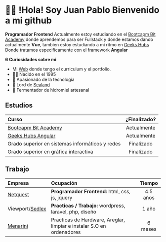 # 👋🏻 !Hola! Soy Juan Pablo Bienvenido a mi github
**Programador Frontend**
Actualmente estoy estudiando en el [Bootcapm Bit Academy](https://www.bit.es/full-stack/) donde aprendemos para ser Fullstack y donde estamos dando actualmente **Vue**, tambien estoy estudiando a mi ritmo en [Geeks Hubs](https://geekshubsacademy.com/producto/frontend-angular/) Donde tratamos especificamente con el framework **Angular**

**6 Curiosidades sobre mi**
-   Mi [Web](https://curriculum.juanpabloromeropereira.es) donde tengo el curriculum y el portfolio.
-   👶🏻 Nacido en el 1995
-   🦾 Apasionado de la tecnología
-   📜 Lord de [Sealand](https://es.wikipedia.org/wiki/Principado_de_Sealand)
-   🍯 Fermentador de hidromiel artesanal

## Estudios
| Curso  | ¿Finalizado?  |
| :------------ |:---------------:|
| [Bootcapm Bit Academy](https://www.bit.es/full-stack/)| Actualmente |
| [Geeks Hubs Angular](https://geekshubsacademy.com/producto/frontend-angular/)| Actualmente |
| Grado superior en sistemas informáticos y redes     | Finalizado |
| Grado superior en gráfica interactiva | Finalizado |

## Trabajo
| Empresa  | Ocupación |Tiempo  |
| :------------ |:---------------|:-------------------:|
| [Netquest](https://www.netquest.com/es/encuestas-online-investigacion)| **Programador Frontend:** html, css, js, jquery|4.5 años|
| Viewport/[Sedlex](https://www.sedlexabogados.com)| **Practicas / Trabajo:** wordpress, laravel, php, diseño | 1 año|
| [Menarini](https://www.menarini.es) | Practicas de Hardware, Areglar, limpiar e instalar S.O en ordenadores |6 meses |
